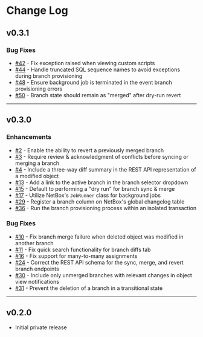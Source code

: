 # Change Log

## v0.3.1

### Bug Fixes

* [#42](https://github.com/netboxlabs/nbl-netbox-branching/issues/42) - Fix exception raised when viewing custom scripts
* [#44](https://github.com/netboxlabs/nbl-netbox-branching/issues/44) - Handle truncated SQL sequence names to avoid exceptions during branch provisioning
* [#48](https://github.com/netboxlabs/nbl-netbox-branching/issues/48) - Ensure background job is terminated in the event branch provisioning errors
* [#50](https://github.com/netboxlabs/nbl-netbox-branching/issues/50) - Branch state should remain as "merged" after dry-run revert

---

## v0.3.0

### Enhancements

* [#2](https://github.com/netboxlabs/nbl-netbox-branching/issues/2) - Enable the ability to revert a previously merged branch
* [#3](https://github.com/netboxlabs/nbl-netbox-branching/issues/3) - Require review & acknowledgment of conflicts before syncing or merging a branch
* [#4](https://github.com/netboxlabs/nbl-netbox-branching/issues/4) - Include a three-way diff summary in the REST API representation of a modified object
* [#13](https://github.com/netboxlabs/nbl-netbox-branching/issues/13) - Add a link to the active branch in the branch selector dropdown
* [#15](https://github.com/netboxlabs/nbl-netbox-branching/issues/15) - Default to performing a "dry run" for branch sync & merge
* [#17](https://github.com/netboxlabs/nbl-netbox-branching/issues/17) - Utilize NetBox's `JobRunner` class for background jobs
* [#29](https://github.com/netboxlabs/nbl-netbox-branching/issues/29) - Register a branch column on NetBox's global changelog table
* [#36](https://github.com/netboxlabs/nbl-netbox-branching/issues/36) - Run the branch provisioning process within an isolated transaction

### Bug Fixes

* [#10](https://github.com/netboxlabs/nbl-netbox-branching/issues/10) - Fix branch merge failure when deleted object was modified in another branch
* [#11](https://github.com/netboxlabs/nbl-netbox-branching/issues/11) - Fix quick search functionality for branch diffs tab
* [#16](https://github.com/netboxlabs/nbl-netbox-branching/issues/16) - Fix support for many-to-many assignments
* [#24](https://github.com/netboxlabs/nbl-netbox-branching/issues/24) - Correct the REST API schema for the sync, merge, and revert branch endpoints
* [#30](https://github.com/netboxlabs/nbl-netbox-branching/issues/30) - Include only unmerged branches with relevant changes in object view notifications
* [#31](https://github.com/netboxlabs/nbl-netbox-branching/issues/31) - Prevent the deletion of a branch in a transitional state

---

## v0.2.0

* Initial private release
